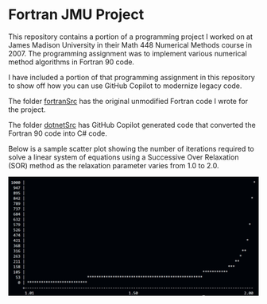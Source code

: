 # Fortran JMU Project

This repository contains a portion of a programming project I worked on at James Madison University in their Math 448 Numerical Methods course in 2007.  The programming assignment was to implement various numerical method algorithms in Fortran 90 code.  

I have included a portion of that programming assignment in this repository to show off how you can use GitHub Copilot to modernize legacy code.

The folder [fortranSrc](fortranSrc) has the original unmodified Fortran code I wrote for the project.

The folder [dotnetSrc](dotnetSrc) has GitHub Copilot generated code that converted the Fortran 90 code into C# code.

Below is a sample scatter plot showing the number of iterations required to solve a linear system of equations using a Successive Over Relaxation (SOR) method as the relaxation parameter varies from 1.0 to 2.0.

![Scatter Plot Example](assets/ScatterPlotExample.png)